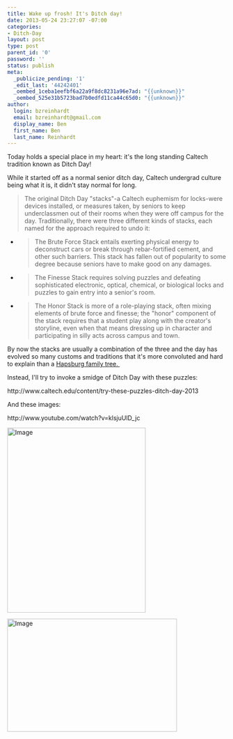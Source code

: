 ```yaml
---
title: Wake up frosh! It's Ditch day!
date: 2013-05-24 23:27:07 -07:00
categories:
- Ditch-Day
layout: post
type: post
parent_id: '0'
password: ''
status: publish
meta:
  _publicize_pending: '1'
  _edit_last: '44242401'
  _oembed_1ceba1eefbf6a22a9f8dc8231a96e7ad: "{{unknown}}"
  _oembed_525e31b5723bad7b0edfd11ca44c65d0: "{{unknown}}"
author:
  login: bzreinhardt
  email: bzreinhardt@gmail.com
  display_name: Ben
  first_name: Ben
  last_name: Reinhardt
---
```


<p>Today holds a special place in my heart: it's the long standing Caltech tradition known as Ditch Day!</p>
<p>While it started off as a normal senior ditch day, Caltech undergrad culture being what it is, it didn't stay normal for long.</p>
<blockquote><p>The original Ditch Day "stacks"-a Caltech euphemism for locks-were devices installed, or measures taken, by seniors to keep underclassmen out of their rooms when they were off campus for the day. Traditionally, there were three different kinds of stacks, each named for the approach required to undo it:</p></blockquote>
<ul>
<li>
<blockquote><p>The Brute Force Stack entails exerting physical energy to deconstruct cars or break through rebar-fortified cement, and other such barriers. This stack has fallen out of popularity to some degree because seniors have to make good on any damages.</p></blockquote>
</li>
<li>
<blockquote><p>The Finesse Stack requires solving puzzles and defeating sophisticated electronic, optical, chemical, or biological locks and puzzles to gain entry into a senior's room.</p></blockquote>
</li>
<li>
<blockquote><p>The Honor Stack is more of a role-playing stack, often mixing elements of brute force and finesse; the "honor" component of the stack requires that a student play along with the creator's storyline, even when that means dressing up in character and participating in silly acts across campus and town.</p></blockquote>
</li>
</ul>
<p>By now the stacks are usually a combination of the three and the day has evolved so many customs and traditions that it's more convoluted and hard to explain than a <a href="http://thepoormouth.blogspot.com/2009/04/far-too-close-family.html">Hapsburg family tree. </a></p>
<p>Instead, I'll try to invoke a smidge of Ditch Day with these puzzles:</p>
<p>http://www.caltech.edu/content/try-these-puzzles-ditch-day-2013</p>
<p>And these images:</p>
<p>http://www.youtube.com/watch?v=klsjuUlD_jc</p>
<p><a href="http://benjaminreinhardt.files.wordpress.com/2013/05/31829_512377973306_3501242_30443406_789082_n.jpg"><img class=" wp-image" id="i-139" alt="Image" src="{{ site.baseurl }}/assets/31829_512377973306_3501242_30443406_789082_n.jpg?w=530" width="318" height="424" /></a></p>
<p><a href="http://benjaminreinhardt.files.wordpress.com/2013/05/imgp2178.jpg"><img class=" wp-image" id="i-141" alt="Image" src="{{ site.baseurl }}/assets/imgp2178.jpg?w=650" width="390" height="259" /></a></p>
